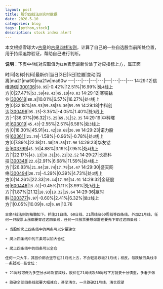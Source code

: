 ```yaml
---
layout: post
title: 股价四线法则实时数据
date: 2020-5-10
categories: blog
tags: [python,stock]
description: stock index alert
---
```



本文根据雪球大v[古泉](https://xueqiu.com/u/7148646888)的[古泉四线法则](https://xueqiu.com/7148646888/130498192)，计算了自己的一些自选股当前所处位置，用于持续追踪验证，帮助自己进行判断。

**说明**：下表中4线对应取值为`红色`表示最新价处于对应指标上方，属正面

时间|名称|代码|最新价|当日|3日|5日|位置|变动|距离|ma21|ma60|ma21w|ma60w
---|---|---|---|---|---|---|---|---
14:29:12|信维通信|[300136](https://xueqiu.com/S/SZ300136)|`58.95`|-0.42%|12.51%|16.99%|处`4`线上方|0|27.47%|`53.59`|`48.43`|`45.10`|`40.03`
14:29:12|寒锐钴业|[300618](https://xueqiu.com/S/SZ300618)|`80.8`|10.01%|6.57%|16.27%|处`4`线上方|0|32.18%|`69.93`|`59.88`|`56.30`|`59.99`
14:29:18|中科创达|[300496](https://xueqiu.com/S/SZ300496)|`95.15`|-3.35%|-4.05%|1.40%|处`3`线上方|-1|36.07%|96.32|`75.25`|`69.31`|`52.35`
14:29:19|中科曙光|[603019](https://xueqiu.com/S/SH603019)|`45.43`|-2.55%|2.51%|6.58%|处`3`线上方|0|18.30%|45.91|`41.42`|`38.68`|`30.90`
14:29:23|诺力股份|[603611](https://xueqiu.com/S/SH603611)|`21.79`|-1.58%|-0.96%|-0.78%|处`3`线上方|0|7.89%|22.18|`21.30`|`19.86`|`17.96`
14:29:23|华友钴业|[603799](https://xueqiu.com/S/SH603799)|`45.39`|4.88%|3.19%|7.95%|处`4`线上方|1|22.17%|`43.13`|`38.31`|`36.21`|`32.52`
14:29:27|长亮科技|[300348](https://xueqiu.com/S/SZ300348)|`22.6`|2.91%|6.68%|11.59%|处`4`线上方|1|26.83%|`21.84`|`18.74`|`17.79`|`14.47`
14:29:30|盛天网络|[300494](https://xueqiu.com/S/SZ300494)|`20.73`|-4.29%|0.39%|4.73%|处`3`线上方|0|14.26%|22.33|`19.44`|`17.50`|`14.91`
14:29:32|金证股份|[600446](https://xueqiu.com/S/SH600446)|`19.81`|-0.45%|1.11%|3.99%|处`3`线上方|1|1.87%|21.12|`18.93`|`18.32`|`19.64`
14:29:36|赢时胜|[300377](https://xueqiu.com/S/SZ300377)|`9.97`|-0.60%|2.41%|6.32%|处`2`线上方|1|0.05%|10.09|`9.42`|`9.69`|10.76

```
古泉4线法则的精髓如下。抓住21日线、60日线、21周线及60周线等四条线，外加21月线，任何一只股票上涨都要穿过这四条线，任何一只股票要想爆雷也要先下穿过这四条线：

+ 当股价爬上四条线中的两条可以少量建仓

+ 爬上四条线中的三条可以加大仓位

+ 爬上四条线中的四条可以全仓

任何一只大牛，其股价都会坚守在21月线上方，不会轻易跌破21月线；相反，每跌破四条线中一条就减一些仓位：

+ 21周线可做为多空分水岭及警戒线，股价在21周线及60周线下方就要十分慎重，多看少做

+ 跌破全部四条线就要大幅减仓，甚至清仓，一旦跌破21月线，清仓观望
```